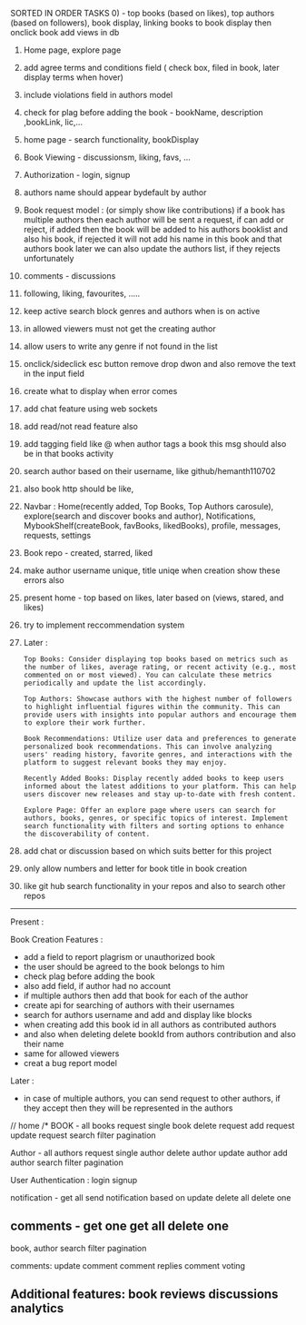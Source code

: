 SORTED IN ORDER TASKS 
0) - top books (based on likes), top authors (based on followers), book display, linking books to book display then onclick book add views in db
1) Home page, explore page
2) add agree terms and conditions field ( check box, filed in book, later display terms when hover)
3) include violations field in authors model
4) check for plag before adding the book - bookName, description ,bookLink, lic,...
5) home page - search functionality, bookDisplay
6) Book Viewing - discussionsm, liking, favs, ...
7) Authorization - login, signup
8) authors name should appear bydefault by author
9) Book request model : (or simply show like contributions)
    if a book has multiple authors then each author will be sent a request, if can add or reject, if added then the book will be added to his authors booklist and also his  book, if rejected it will not add his name in this book and that authors book 
    later we can also update the authors list, if they rejects unfortunately
10) comments - discussions
11) following, liking, favourites, .....
12) keep active search block genres and authors when is on active
13) in allowed viewers must not get the creating author
14) allow users to write any genre if not found in the list
15) onclick/sideclick esc button remove drop dwon and also remove the text in the input field
16) create what to display when error comes
17) add chat feature using web sockets
18) add read/not read feature also
19) add tagging field like @ when author tags a book this msg should also be in that books activity
20) search author based on their username, like github/hemanth110702
21) also book http should be like, 
22) Navbar : Home(recently added, Top Books, Top Authors carosule), explore(search and discover books and author), Notifications, MybookShelf(createBook, favBooks, likedBooks), profile, messages, requests, settings
23) Book repo - created, starred, liked
24) make author username unique, title uniqe when creation show these errors also
24) present home - top based on likes, later based on (views, stared, and likes)
25) try to implement reccommendation system
26) Later :

        Top Books: Consider displaying top books based on metrics such as the number of likes, average rating, or recent activity (e.g., most commented on or most viewed). You can calculate these metrics periodically and update the list accordingly.

        Top Authors: Showcase authors with the highest number of followers to highlight influential figures within the community. This can provide users with insights into popular authors and encourage them to explore their work further.

        Book Recommendations: Utilize user data and preferences to generate personalized book recommendations. This can involve analyzing users' reading history, favorite genres, and interactions with the platform to suggest relevant books they may enjoy.

        Recently Added Books: Display recently added books to keep users informed about the latest additions to your platform. This can help users discover new releases and stay up-to-date with fresh content.

        Explore Page: Offer an explore page where users can search for authors, books, genres, or specific topics of interest. Implement search functionality with filters and sorting options to enhance the discoverability of content.
27) add chat or discussion based on which suits better for this project
28) only allow numbers and letter for book title in book creation
29) like git hub search functionality in your repos and also to search other repos

--------------------------------------------------------------
Present :

 Book Creation Features : 
  - add a field to report plagrism or unauthorized book
  - the user should be agreed to the book belongs to him
  - check plag before adding the book
  - also add field, if author had no account
  - if multiple authors then add that book for each of the author
  - create api for searching of authors with their usernames
  - search for authors username and add and display like blocks
  - when creating add this book id in all authors as contributed authors
  - and also when deleting delete bookId from authors contribution and also their name
  - same for allowed viewers
  - creat a bug report model

 Later :
  - in case of multiple authors, you can send request to other authors, if they accept then they will be represented in the authors
 

// home
/* 
BOOK -
all books request
single book
delete request
add request 
update request
search 
filter 
pagination

Author - 
all authors request
single author
delete author
update author
add author
search 
filter
pagination

User Authentication :
 login
 signup

notification -
get all
send notification based on update
delete all
delete one

comments -
get one 
get all
delete  one
------------------------------
book, author
search
filter
pagination

comments:
update comment
comment replies
comment voting

Additional features:
book reviews
discussions
analytics
------------------------------

